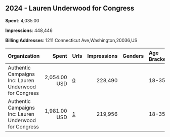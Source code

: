 ## 2024 - Lauren Underwood for Congress 
**Spent**: 4,035.00

**Impressions**: 448,446

**Billing Addresses**: 1211 Connecticut Ave,Washington,20036,US

|Organization|Spent|Urls|Impressions|Genders|Age Brackets|Country Codes|
|:---|---:|:---|---:|:---|:---|:---|
|Authentic Campaigns Inc: Lauren Underwood for Congress|2,054.00 USD|[0](https://www.snap.com/political-ads/asset/ae463eca23de8d04e311520a065ae81d5fc184cc04c66e108a7061e66c5a8b64?mediaType=mp4)|228,490||18-35|united states|
|Authentic Campaigns Inc: Lauren Underwood for Congress|1,981.00 USD|[1](https://www.snap.com/political-ads/asset/065d1f6e9d5b587fa45acb0768f6f2acebda2e5ceaaedcb92ffde7ef0d45b7fc?mediaType=mp4)|219,956||18-35|united states|
